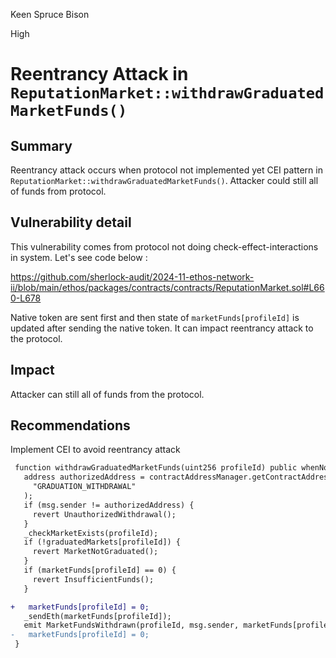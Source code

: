 Keen Spruce Bison

High

# Reentrancy Attack in `ReputationMarket::withdrawGraduatedMarketFunds()`

## Summary

Reentrancy attack occurs when protocol not implemented yet CEI pattern in `ReputationMarket::withdrawGraduatedMarketFunds()`. Attacker could still all of funds from protocol.

## Vulnerability detail

This vulnerability comes from protocol not doing check-effect-interactions in system. Let's see code below : 

https://github.com/sherlock-audit/2024-11-ethos-network-ii/blob/main/ethos/packages/contracts/contracts/ReputationMarket.sol#L660-L678

Native token are sent first and then state of `marketFunds[profileId]` is updated after sending the native token. It can impact reentrancy attack to the protocol.

## Impact

Attacker can still all of funds from the protocol.

## Recommendations

Implement CEI to avoid reentrancy attack

```diff
 function withdrawGraduatedMarketFunds(uint256 profileId) public whenNotPaused { 
   address authorizedAddress = contractAddressManager.getContractAddressForName( 
     "GRADUATION_WITHDRAWAL" 
   ); 
   if (msg.sender != authorizedAddress) { 
     revert UnauthorizedWithdrawal(); 
   } 
   _checkMarketExists(profileId); 
   if (!graduatedMarkets[profileId]) { 
     revert MarketNotGraduated(); 
   } 
   if (marketFunds[profileId] == 0) { 
     revert InsufficientFunds(); 
   } 

+   marketFunds[profileId] = 0;
   _sendEth(marketFunds[profileId]); 
   emit MarketFundsWithdrawn(profileId, msg.sender, marketFunds[profileId]); 
-   marketFunds[profileId] = 0; 
 } 
```